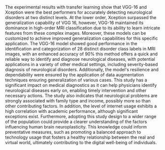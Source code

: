 The experimental results with transfer learning show that VGG-16 and Xception were the best performers for accurately detecting neurological disorders at two distinct levels. At the lower order, Xception surpassed the generalization capability of VGG 16, however, VGG-16 maintained its dominance in high-order MRI classification due to its ability to learn intricate features from these complex images. Moreover, these models can be customized to achieve improved generalization capabilities for this specific application. The VGG-16 model showed good performance in the identification and categorization of 28 distinct disorder class labels in MRI images, with an enhanced accuracy of 90% this method offers a quick and reliable way to identify and diagnose neurological diseases, with potential applications in a variety of other medical settings, including severity-based diagnosis of neurological disorders. Additionally, the model's resilience and dependability were ensured by the application of data augmentation techniques ensuring generalization of various cases. This study has a significant impact on medical diagnostics as it can help physicians identify neurological diseases early on, enabling timely intervention and other necessary actions. The study also indicates that neurological problems are strongly associated with family type and income, possibly more so than other contributing factors. In addition, the level of internet usage exhibits a high correlation with academic performance, although significant exceptions exist. Furthermore, adopting this study design to a wider range of the population could provide a clearer understanding of the factors influencing human brain neuroplasticity. This knowledge could inform preventative measures, such as promoting a balanced approach to technology usage that fosters a healthy relationship between the real and virtual world, ultimately contributing to the digital well-being of individuals.
